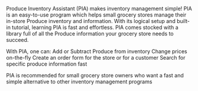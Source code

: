 Produce Inventory Assistant (PIA) makes inventory management simple! PIA is an easy-to-use program which helps small
grocery stores manage their in-store Produce inventory and information. With its logical setup and built-in tutorial,
learning PIA is fast and effortless. PIA comes stocked with a library full of all the Produce information your
grocery store needs to succeed.

With PIA, one can:
  Add or Subtract Produce from inventory
  Change prices on-the-fly
  Create an order form for the store or for a customer
  Search for specific produce information fast

PIA is recommended for small grocery store owners who want a fast and simple alternative to other inventory management
programs